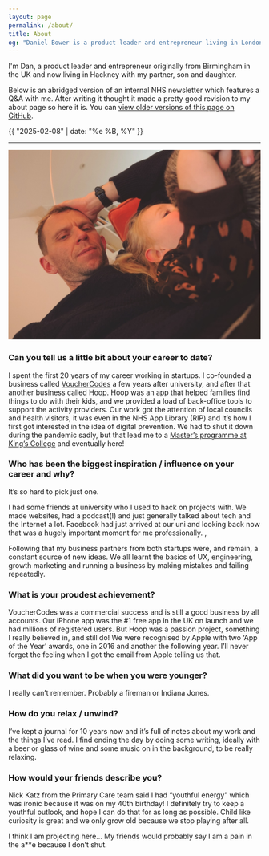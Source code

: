 ```yaml
---
layout: page
permalink: /about/
title: About
og: "Daniel Bower is a product leader and entrepreneur living in London."
---
```


I'm Dan, a product leader and entrepreneur originally from Birmingham in the UK and now living in Hackney with my partner, son and daughter.

Below is an abridged version of an internal NHS newsletter which features a Q&A with me. After writing it thought it made a pretty good revision to my about page so here it is. You can [view older versions of this page on GitHub](https://github.com/danielbower/personal-blog/commits/main/about.md).

<time class="post_date">{{ "2025-02-08" | date: "%e %B, %Y" }}</time>

---

<img src="/assets/img/dan-2024-12-24.jpg" alt="A photo of Daniel Bower and his daughter taken from a low angele by his son">
 
### Can you tell us a little bit about your career to date? 
 
I spent the first 20 years of my career working in startups. I co-founded a business called [VoucherCodes](https://www.vouchercodes.co.uk/) a few years after university, and after that another business called Hoop. Hoop was an app that helped families find things to do with their kids, and we provided a load of back-office tools to support the activity providers. Our work got the attention of local councils and health visitors, it was even in the NHS App Library (RIP) and it’s how I first got interested in the idea of digital prevention. We had to shut it down during the pandemic sadly, but that lead me to a [Master’s programme at King’s College](/music-streaming-venture-capital-kill-zones/) and eventually here!
 
### Who has been the biggest inspiration / influence on your career and why? 
 
It’s so hard to pick just one.
 
I had some friends at university who I used to hack on projects with. We made websites, had a podcast(!) and just generally talked about tech and the Internet a lot. Facebook had just arrived at our uni and looking back now that was a hugely important moment for me professionally. ,
 
Following that my business partners from both startups were, and remain, a constant source of new ideas. We all learnt the basics of UX, engineering, growth marketing and running a business by making mistakes and failing repeatedly.
 
### What is your proudest achievement?  
 
VoucherCodes was a commercial success and is still a good business by all accounts. Our iPhone app was the #1 free app in the UK on launch and we had millions of registered users. But Hoop was a passion project, something I really believed in, and still do! We were recognised by Apple with two ‘App of the Year’ awards, one in 2016 and another the following year. I’ll never forget the feeling when I got the email from Apple telling us that.
 
### What did you want to be when you were younger? 
 
I really can’t remember. Probably a fireman or Indiana Jones.
 
### How do you relax / unwind?  
 
I’ve kept a journal for 10 years now and it’s full of notes about my work and the things I’ve read. I find ending the day by doing some writing, ideally with a beer or glass of wine and some music on in the background, to be really relaxing.
 
### How would your friends describe you?  
 
Nick Katz from the Primary Care team said I had “youthful energy” which was ironic because it was on my 40th birthday! I definitely try to keep a youthful outlook, and hope I can do that for as long as possible. Child like curiosity is great and we only grow old because we stop playing after all.

I think I am projecting here… My friends would probably say I am a pain in the a**e because I don’t shut.